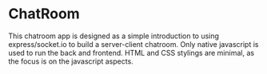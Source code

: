 # ChatRoom
This chatroom app is designed as a simple introduction to using express/socket.io to build a server-client chatroom.
Only native javascript is used to run the back and frontend.
HTML and CSS stylings are minimal, as the focus is on the javascript aspects.
